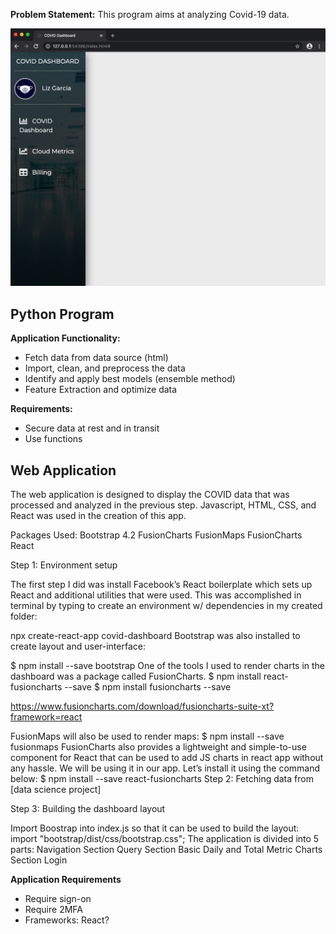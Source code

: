 **Problem Statement:** This program aims at analyzing Covid-19 data.

![Front-Page](https://github.com/lizgarseeyah/-in-progress-Hybrid-Cloud-Project/blob/master/img/web_app_update.png)

## Python Program

**Application Functionality:**
- Fetch data from data source (html)
- Import, clean, and preprocess the data
- Identify and apply best models (ensemble method)
- Feature Extraction and optimize data

**Requirements:**
- Secure data at rest and in transit
- Use functions 

## Web Application

The web application is designed to display the COVID data that was processed and analyzed in the previous step. Javascript, HTML, CSS, and React was used in the creation of this app.

Packages Used:
Bootstrap 4.2
FusionCharts
FusionMaps
FusionCharts React

Step 1: Environment setup

The first step I did was install Facebook’s React boilerplate which sets up React and additional utilities that were used. This was accomplished in terminal by typing to create an environment w/ dependencies in my created folder:

npx create-react-app covid-dashboard
Bootstrap was also installed to create layout and user-interface:

$ npm install --save bootstrap
One of the tools I used to render charts in the dashboard was a package called FusionCharts.
$ npm install react-fusioncharts --save
$ npm install fusioncharts --save

https://www.fusioncharts.com/download/fusioncharts-suite-xt?framework=react

FusionMaps will also be used to render maps:
$ npm install --save fusionmaps
FusionCharts also provides a lightweight and simple-to-use component for React that can be used to add JS charts in react app without any hassle. We will be using it in our app. Let’s install it using the command below:
$ npm install --save react-fusioncharts
Step 2: Fetching data from [data science project]

Step 3: Building the dashboard layout

Import Boostrap into index.js so that it can be used to build the layout:
import "bootstrap/dist/css/bootstrap.css";
The application is divided into 5 parts:
Navigation Section
Query Section
Basic Daily and Total Metric
Charts Section
Login

**Application Requirements**
- Require sign-on
- Require 2MFA
- Frameworks: React?
